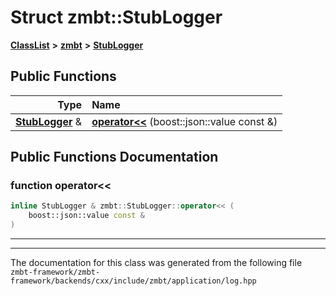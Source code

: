 

# Struct zmbt::StubLogger



[**ClassList**](annotated.md) **>** [**zmbt**](namespacezmbt.md) **>** [**StubLogger**](structzmbt_1_1StubLogger.md)










































## Public Functions

| Type | Name |
| ---: | :--- |
|  [**StubLogger**](structzmbt_1_1StubLogger.md) & | [**operator&lt;&lt;**](#function-operator) (boost::json::value const &) <br> |




























## Public Functions Documentation




### function operator&lt;&lt; 

```C++
inline StubLogger & zmbt::StubLogger::operator<< (
    boost::json::value const &
) 
```




<hr>

------------------------------
The documentation for this class was generated from the following file `zmbt-framework/zmbt-framework/backends/cxx/include/zmbt/application/log.hpp`

